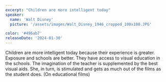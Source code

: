 ```yaml
---
excerpt: "Children are more intelligent today"
speaker:
  name: 'Walt Disney'
  picture: '/assets/images/Walt_Disney_1946_cropped_100x100.JPG'

color: '#496ab7'
releaseDate: '2024-01-30'
---
```

Children are more intelligent today because their experience is greater. Exposure and schools are better. They have access to visual education in the schools. The imagination of the teacher is supplemented by the best visual aids. She, in turn, is stimulated and gets as much out of the films as the student does. (On educational films)
